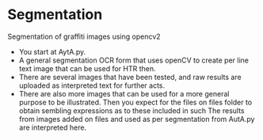 # Segmentation
Segmentation of graffiti images using opencv2

- You start at AytA.py. 
- A general segmentation OCR form that uses openCV to create per line text image that can be used for HTR then.
- There are several images that have been tested, and raw results are uploaded as interpreted text for further acts. 
- There are also more images that can be used for a more general purpose to be illustrated.
Then you expect for the files on files folder to obtain sembling expressions as to these included in such
The results from images added on files and used as per segmentation from AutA.py are interpreted here.
